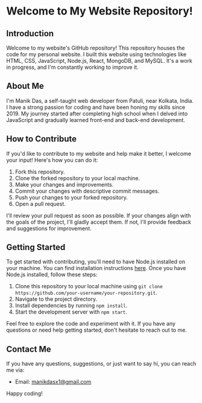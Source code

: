 # Welcome to My Website Repository!

## Introduction

Welcome to my website's GitHub repository! This repository houses the code for my personal website. I built this website using technologies like HTML, CSS, JavaScript, Node.js, React, MongoDB, and MySQL. It's a work in progress, and I'm constantly working to improve it.

## About Me

I'm Manik Das, a self-taught web developer from Patuli, near Kolkata, India. I have a strong passion for coding and have been honing my skills since 2019. My journey started after completing high school when I delved into JavaScript and gradually learned front-end and back-end development.

## How to Contribute

If you'd like to contribute to my website and help make it better, I welcome your input! Here's how you can do it:

1. Fork this repository.
2. Clone the forked repository to your local machine.
3. Make your changes and improvements.
4. Commit your changes with descriptive commit messages.
5. Push your changes to your forked repository.
6. Open a pull request.

I'll review your pull request as soon as possible. If your changes align with the goals of the project, I'll gladly accept them. If not, I'll provide feedback and suggestions for improvement.

## Getting Started

To get started with contributing, you'll need to have Node.js installed on your machine. You can find installation instructions [here](https://nodejs.org/). Once you have Node.js installed, follow these steps:

1. Clone this repository to your local machine using `git clone https://github.com/your-username/your-repository.git`.
2. Navigate to the project directory.
3. Install dependencies by running `npm install`.
4. Start the development server with `npm start`.

Feel free to explore the code and experiment with it. If you have any questions or need help getting started, don't hesitate to reach out to me.

## Contact Me

If you have any questions, suggestions, or just want to say hi, you can reach me via:

- Email: manikdasx1@gmail.com

Happy coding!
